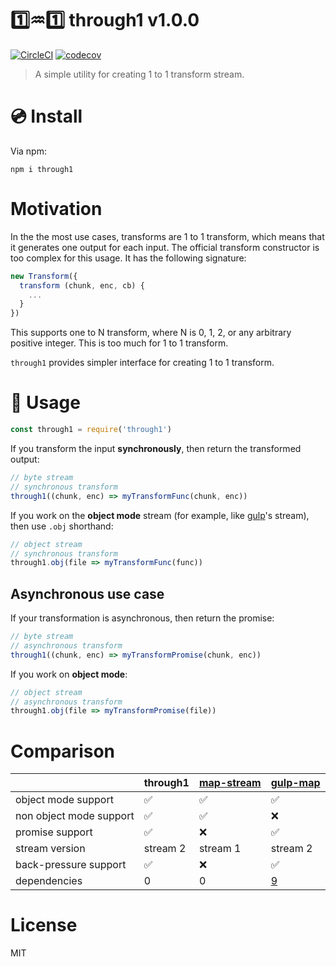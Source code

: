 # :one::aquarius::one: through1 v1.0.0

[![CircleCI](https://circleci.com/gh/kt3k/through1.svg?style=svg)](https://circleci.com/gh/kt3k/through1)
[![codecov](https://codecov.io/gh/kt3k/through1/branch/master/graph/badge.svg)](https://codecov.io/gh/kt3k/through1)

> A simple utility for creating 1 to 1 transform stream.

# :cd: Install

Via npm:

    npm i through1

# Motivation

In the the most use cases, transforms are 1 to 1 transform, which means that it generates one output for each input. The official transform constructor is too complex for this usage. It has the following signature:

```js
new Transform({
  transform (chunk, enc, cb) {
    ...
  }
})
```

This supports one to N transform, where N is 0, 1, 2, or any arbitrary positive integer. This is too much for 1 to 1 transform.

`through1` provides simpler interface for creating 1 to 1 transform.

# :memo: Usage

```js
const through1 = require('through1')
```

If you transform the input **synchronously**, then return the transformed output:

```js
// byte stream
// synchronous transform
through1((chunk, enc) => myTransformFunc(chunk, enc))
```

If you work on the **object mode** stream (for example, like [gulp][]'s stream), then use `.obj` shorthand:

```js
// object stream
// synchronous transform
through1.obj(file => myTransformFunc(func))
```

## Asynchronous use case

If your transformation is asynchronous, then return the promise:

```js
// byte stream
// asynchronous transform
through1((chunk, enc) => myTransformPromise(chunk, enc))
```

If you work on **object mode**:

```js
// object stream
// asynchronous transform
through1.obj(file => myTransformPromise(file))
```

# Comparison

|                         | through1 | [map-stream][] | [gulp-map][]
|-------------------------|----------|----------------|--------------
| object mode support     | ✅        | ✅              | ✅
| non object mode support | ✅        | ✅              | ❌
| promise support         | ✅        | ❌              | ✅
| stream version          | stream 2 | stream 1       | stream 2
| back-pressure support   | ✅        | ❌              | ✅
| dependencies            | 0        | 0              | [9](https://gist.github.com/kt3k/4cab6a63514381027f47046572d8d7ec)

# License

MIT

[through2]: https://npm.im/through2
[gulp]: https://npm.im/gulp
[map-stream]: https://npm.im/map-stream
[gulp-map]: https://npm.im/gulp-map
